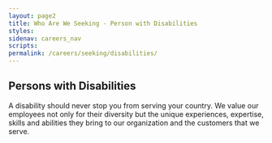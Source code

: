 ```yaml
---
layout: page2
title: Who Are We Seeking - Person with Disabilities
styles:
sidenav: careers_nav
scripts:
permalink: /careers/seeking/disabilities/
---
```


## Persons with Disabilities

<p>  
A disability should never stop you from serving your country. We value our employees not only for their diversity but the unique experiences, expertise, skills and abilities they bring to our organization and the customers that we serve.
</p>



<!-- CONTENT END -->
